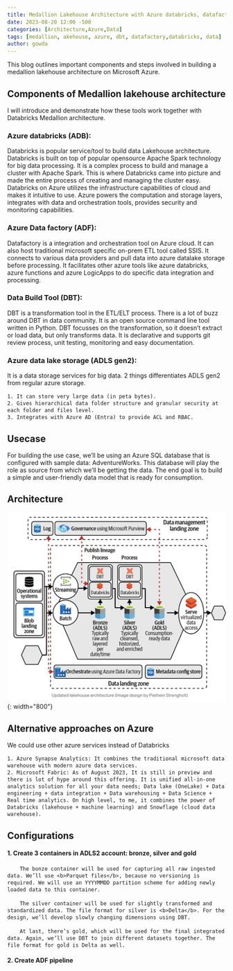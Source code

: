 ```yaml
---
title: Medallion Lakehouse Architecture with Azure databricks, datafactory and DBT
date: 2023-08-20 12:00 -500
categories: [Architecture,Azure,Data]
tags: [medallion, akehouse, azure, dbt, datafactory,databricks, data]
author: gowda
---
```


This blog outlines important components and steps involved in building a medallion lakehouse architecture on Microsoft Azure.

## Components of Medallion lakehouse architecture
I will introduce and demonstrate how these tools work together with Databricks Medallion architecture.

### Azure databricks (ADB):
Databricks is popular service/tool to build data Lakehouse architecture. Databricks is built on top of popular opensource Apache Spark technology for big data processing. It is a complex process to build and manage a cluster with Apache Spark. This is where Databricks came into picture and made the entire process of creating and managing the cluster easy. Databricks on Azure utilizes the infrastructure capabilities of cloud and makes it intuitive to use. Azure powers the computation and storage layers, integrates with data and orchestration tools, provides security and monitoring capabilities.

### Azure Data factory (ADF):
Datafactory is a integration and orchestration tool on Azure cloud. It can also host traditional microsoft specific on-prem ETL tool called SSIS. It connects to various data providers and pull data into azure datalake storage before processing. It facilitates other azure tools like azure databricks, azure functions and azure LogicApps to do specific data integration and processing.

### Data Build Tool (DBT):
DBT is a transformation tool in the ETL/ELT process. There is a lot of buzz around DBT in data community. It is an open source command line tool written in Python. DBT focusses on the transformation, so it doesn’t extract or load data, but only transforms data. It is declarative and supports git review process, unit testing, monitoring and easy documentation.

### Azure data lake storage (ADLS gen2):
It is a data storage services for big data. 2 things differentiates ADLS gen2 from regular azure storage.

    1. It can store very large data (in peta bytes).
    2. Gives hierarchical data folder structure and granular security at each folder and files level. 
    3. Integrates with Azure AD (Entra) to provide ACL and RBAC.


## Usecase
For building the use case, we’ll be using an Azure SQL database that is configured with sample data: AdventureWorks. This database will play the role as source from which we’ll be getting the data. The end goal is to build a simple and user-friendly data model that is ready for consumption.

## Architecture

![Desktop View](/assets/img/medallion-arch.png){: width="800"}
    
## Alternative approaches on Azure
We could use other azure services instead of Databricks

    1. Azure Synapse Analytics: It combines the traditional microsoft data warehouse with modern azure data services.
    2. Microsoft Fabric: As of August 2023, It is still in preview and there is lot of hype around this offering. It is unified all-in-one analytics solution for all your data needs; Data lake (OneLake) + Data engineering + data integration + Data warehousing + Data Science + Real time analytics. On high level, to me, it combines the power of Databricks (lakehouse + machine learning) and Snowflage (cloud data warehouse).

## Configurations
#### 1. Create 3 containers in ADLS2 account: bronze, silver and gold

        The bonze container will be used for capturing all raw ingested data. We’ll use <b>Parquet files</b>, because no versioning is required. We will use an YYYYMMDD partition scheme for adding newly loaded data to this container.

        The silver container will be used for slightly transformed and standardized data. The file format for silver is <b>Delta</b>. For the design, we’ll develop slowly changing dimensions using DBT.

        At last, there’s gold, which will be used for the final integrated data. Again, we’ll use DBT to join different datasets together. The file format for gold is Delta as well.

#### 2. Create ADF pipeline
